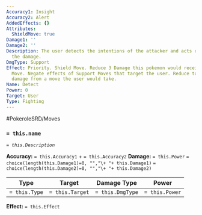 ```yaml
---
Accuracy1: Insight
Accuracy2: Alert
AddedEffects: {}
Attributes:
  ShieldMove: true
Damage1: ''
Damage2: ''
Description: The user detects the intentions of the attacker and acts out to minimize
  the damage.
DmgType: Support
Effect: Priority. Shield Move. Reduce 3 Damage this pokemon would receive from a Damaging
  Move. Negate effects of Support Moves that target the user. Reduce to zero the set
  damage from a move the user would take.
Name: Detect
Power: 0
Target: User
Type: Fighting
---
```


#PokeroleSRD/Moves

### `= this.name` 
*`= this.Description`*

**Accuracy:** `= this.Accuracy1` + `= this.Accuracy2`
**Damage:** `= this.Power` `= choice(length(this.Damage1)=0, "","\+ "+ this.Damage1)` `= choice(length(this.Damage2)=0, "","\+ "+ this.Damage2)`

| Type          | Target          | Damage Type          | Power          |
| ------------- | --------------- | ---------------- | -------------- |
| `= this.Type` | `= this.Target` | `= this.DmgType` | `= this.Power` | 

**Effect:** `= this.Effect`